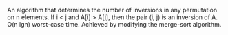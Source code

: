 An algorithm that determines the number of inversions in any permutation on n elements.
If i < j and A[i] > A[j], then the pair (i, j) is an inversion of A.
O(n lgn) worst-case time. Achieved by modifying the merge-sort algorithm.
